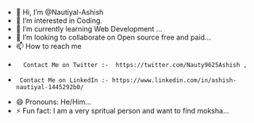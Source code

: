 - 👋 Hi, I’m @Nautiyal-Ashish
- 👀 I’m interested in Coding.
- 🌱 I’m currently learning Web Development ...
- 💞️ I’m looking to collaborate on Open source free and paid...
- 📫 How to reach me
-       Contact Me on Twitter :-  https://twitter.com/Nauty9625Ashish ,
-      Contact Me on LinkedIn :- https://www.linkedin.com/in/ashish-nautiyal-1445292b0/
- 😄 Pronouns: He/Him...
- ⚡ Fun fact: I am a very spritual person and want to find moksha...

<!---
Nautiyal-Ashish/Nautiyal-Ashish is a ✨ special ✨ repository because its `README.md` (this file) appears on your GitHub profile.
You can click the Preview link to take a look at your changes.
--->
